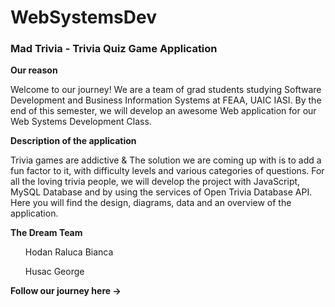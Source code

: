 # WebSystemsDev

<b><h3> Mad Trivia - Trivia Quiz Game Application</h3></b>

<b>Our reason</h3></b>

Welcome to our journey! We are a team of grad students studying Software Development and Business Information Systems at FEAA, UAIC IASI. By the end of this semester, we will develop an awesome Web application for our Web Systems Development Class.

<b>Description of the application</b>
<p>
  Trivia games are addictive  &
  The solution we are coming up with is to add a fun factor to it, with difficulty levels and various categories of questions. For all the loving trivia people, we will develop the project with JavaScript, MySQL Database and by using the services of Open Trivia Database API.
Here you will find the design, diagrams, data and an overview of the application.
<p>

<b>The Dream Team</b>
<ul> Hodan Raluca Bianca 
       
  Husac George </ul>
<b> Follow our journey here -> </b>
